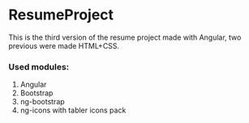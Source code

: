 # ResumeProject

This is the third version of the resume project made with Angular, two previous were made HTML+CSS.

### Used modules:
1. Angular
2. Bootstrap
3. ng-bootstrap
4. ng-icons with tabler icons pack
